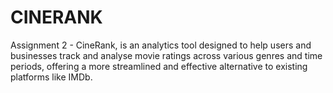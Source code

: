 # CINERANK
Assignment 2 - CineRank, is an analytics tool designed to help users and businesses track and analyse movie ratings across various genres and time periods, offering a more streamlined and effective alternative to existing platforms like IMDb.
